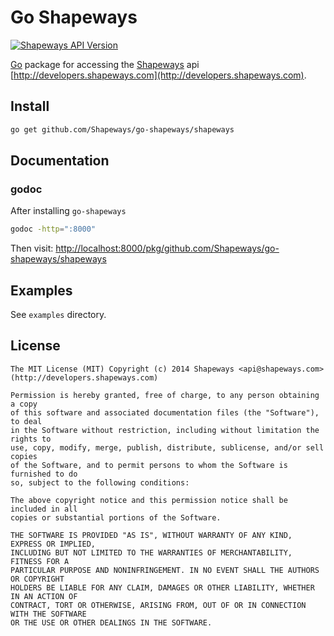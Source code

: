 Go Shapeways
============

[![Shapeways API Version](http://b.repl.ca/v1/shapeways--api-v1-brightgreen.png)](https://developers.shapeways.com/docs)

[Go](http://golang.org) package for accessing the [Shapeways](http://www.shapeways.com)
api [http://developers.shapeways.com](http://developers.shapeways.com).

## Install
```bash
go get github.com/Shapeways/go-shapeways/shapeways
```

## Documentation
### godoc
After installing `go-shapeways`
```bash
godoc -http=":8000"
```
Then visit: [http://localhost:8000/pkg/github.com/Shapeways/go-shapeways/shapeways](http://localhost:8000/pkg/github.com/Shapeways/go-shapeways/shapeways)

## Examples

See `examples` directory.

## License
```
The MIT License (MIT) Copyright (c) 2014 Shapeways <api@shapeways.com> (http://developers.shapeways.com)

Permission is hereby granted, free of charge, to any person obtaining a copy
of this software and associated documentation files (the "Software"), to deal
in the Software without restriction, including without limitation the rights to
use, copy, modify, merge, publish, distribute, sublicense, and/or sell copies
of the Software, and to permit persons to whom the Software is furnished to do
so, subject to the following conditions:

The above copyright notice and this permission notice shall be included in all
copies or substantial portions of the Software.

THE SOFTWARE IS PROVIDED "AS IS", WITHOUT WARRANTY OF ANY KIND, EXPRESS OR IMPLIED,
INCLUDING BUT NOT LIMITED TO THE WARRANTIES OF MERCHANTABILITY, FITNESS FOR A
PARTICULAR PURPOSE AND NONINFRINGEMENT. IN NO EVENT SHALL THE AUTHORS OR COPYRIGHT
HOLDERS BE LIABLE FOR ANY CLAIM, DAMAGES OR OTHER LIABILITY, WHETHER IN AN ACTION OF
CONTRACT, TORT OR OTHERWISE, ARISING FROM, OUT OF OR IN CONNECTION WITH THE SOFTWARE
OR THE USE OR OTHER DEALINGS IN THE SOFTWARE.
```
